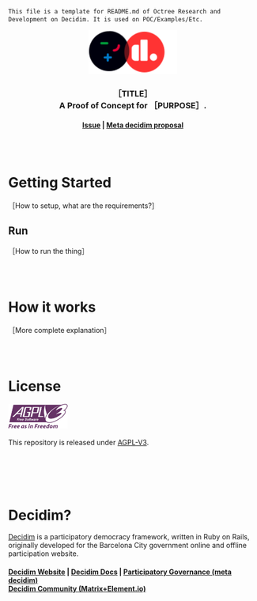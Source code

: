 ```
This file is a template for README.md of Octree Research and Development on Decidim. It is used on POC/Examples/Etc.
```
<p align="center">
    <img src="https://raw.githubusercontent.com/octree-gva/meta/main/decidim/static/octree_and_decidim.png" height="90" alt="Decidim Research & Development by Octree" />
</p>
<h3 align="center">
    <strong>［TITLE］</strong><br />
    A Proof of Concept for ［PURPOSE］.<br />
</h3>
<h4 align="center">
    <a href="https://github.com/decidim/decidim/issues/［ISSUE ID］">Issue</a> |
    <a href="https://meta.decidim.org/processes/roadmap/f/122/proposals/［PROPOSAL ID］">Meta decidim proposal</a>
</h4><br /><br />

# Getting Started
［How to setup, what are the requirements?］

## Run
［How to run the thing］

<br /><br />

# How it works
［More complete explanation］

<br /><br />

# License
<img src="https://raw.githubusercontent.com/octree-gva/meta/main/decidim/static/decidim_licence.png" width="120"><br /><br />
This repository is released under [AGPL-V3](https://choosealicense.com/licenses/agpl-3.0/). 

<br /><br /><br /><br />

# Decidim?
[Decidim](https://github.com/decidim/decidim) is a participatory democracy framework, written in Ruby on Rails, originally developed for the Barcelona City government online and offline participation website.
<br />
<h4>
    <a href="https://decidim.org">Decidim Website</a> |
    <a href="https://docs.decidim.org/en/">Decidim Docs</a> |
    <a href="https://meta.decidim.org">Participatory Governance (meta decidim)</a><br/>
    <a href="https://matrix.to/#/+decidim:matrix.org">Decidim Community (Matrix+Element.io)</a>
</h4>


